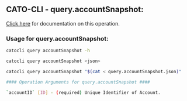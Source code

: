 
## CATO-CLI - query.accountSnapshot:
[Click here](https://api.catonetworks.com/documentation/#query-query.accountSnapshot) for documentation on this operation.

### Usage for query.accountSnapshot:

```bash
catocli query accountSnapshot -h

catocli query accountSnapshot <json>

catocli query accountSnapshot "$(cat < query.accountSnapshot.json)"

#### Operation Arguments for query.accountSnapshot ####

`accountID` [ID] - (required) Unique Identifier of Account.    
